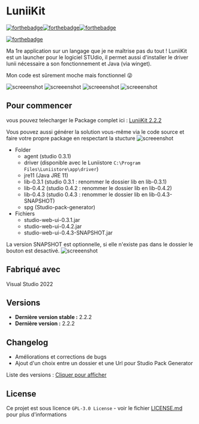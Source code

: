 # LuniiKit
[![forthebadge](https://forthebadge.com/images/badges/made-with-c-sharp.svg)](https://forthebadge.com)[![forthebadge](https://forthebadge.com/images/badges/0-percent-optimized.svg)](https://forthebadge.com)[![forthebadge](https://forthebadge.com/images/badges/built-with-love.svg)](https://forthebadge.com)

[![forthebadge](https://forthebadge.com/images/badges/works-on-my-machine.svg)](https://forthebadge.com)

Ma 1re application sur un langage que je ne maîtrise pas du tout !
LuniiKit est un launcher pour le logiciel STUdio, il permet aussi d'installer le driver lunii nécessaire a son fonctionnement et Java (via winget).

Mon code est sûrement moche mais fonctionnel 😜

![screeenshot](https://i.imgur.com/tlZIEL9.png)
![screeenshot](https://i.imgur.com/iVgnYL7.png)
![screeenshot](https://i.imgur.com/t3BCJYE.png)
![screeenshot](https://i.imgur.com/gfgcrv5.png)

## Pour commencer

vous pouvez telecharger le Package complet ici : [LuniiKit 2.2.2](https://github.com/Seph29/LuniiKit_App/releases/tag/2.2.2)

Vous pouvez aussi générer la solution vous-même via le code source et faire votre propre package en respectant la stucture
![screeenshot](https://i.imgur.com/wKJd5qn.png)

* Folder
  * agent (studio 0.3.1)
  * driver (disponible avec le Luniistore ``C:\Program Files\Luniistore\app\driver``)
  * jre11 (Java JRE 11)
  * lib-0.3.1 (studio 0.3.1 : renommer le dossier lib en lib-0.3.1)
  * lib-0.4.2 (studio 0.4.2 : renommer le dossier lib en lib-0.4.2)
  * lib-0.4.3 (studio 0.4.3 : renommer le dossier lib en lib-0.4.3-SNAPSHOT)
  * spg (Studio-pack-generator)
* Fichiers
  * studio-web-ui-0.3.1.jar
  * studio-web-ui-0.4.2.jar
  * studio-web-ui-0.4.3-SNAPSHOT.jar


La version SNAPSHOT est optionnelle, si elle n'existe pas dans le dossier le bouton est desactivé.
![screeenshot](https://i.imgur.com/oMG3SMA.png)

## Fabriqué avec

Visual Studio 2022

## Versions

- **Dernière version stable :** 2.2.2
- **Dernière version :** 2.2.2

## Changelog

- Améliorations et corrections de bugs
- Ajout d'un choix entre un dossier et une Url pour Studio Pack Generator

Liste des versions : [Cliquer pour afficher](https://github.com/Seph29/LuniiKit_App/tags)

## License

Ce projet est sous licence ``GPL-3.0 License`` - voir le fichier [LICENSE.md](LICENSE.md) pour plus d'informations
